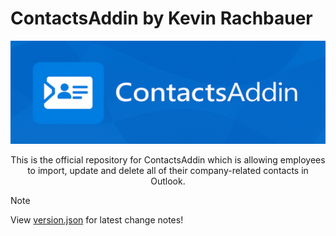 # ContactsAddin by Kevin Rachbauer

<p align=center>
  <img src="Images/Banner_540x177.png" width=600/>
</p>

<p align=center>This is the official repository for ContactsAddin which is allowing employees to import, update and delete all of their company-related contacts in Outlook.</p>

> [!NOTE]
> View [version.json]([https://pages.github.com/](https://github.com/kevrach1/ContactsAddin.Releases/version.json)) for latest change notes!
